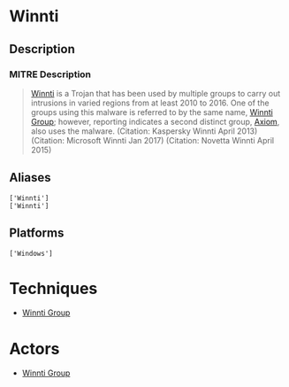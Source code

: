 
# Winnti

## Description

### MITRE Description

> [Winnti](https://attack.mitre.org/software/S0141) is a Trojan that has been used by multiple groups to carry out intrusions in varied regions from at least 2010 to 2016. One of the groups using this malware is referred to by the same name, [Winnti Group](https://attack.mitre.org/groups/G0044); however, reporting indicates a second distinct group, [Axiom](https://attack.mitre.org/groups/G0001), also uses the malware. (Citation: Kaspersky Winnti April 2013) (Citation: Microsoft Winnti Jan 2017) (Citation: Novetta Winnti April 2015)

## Aliases

```
['Winnti']
['Winnti']
```

## Platforms

```
['Windows']
```

# Techniques


* [Winnti Group](../techniques/Winnti-Group.md)


# Actors


* [Winnti Group](../actors/Winnti-Group.md)

